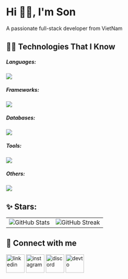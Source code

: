 <h1>Hi 👋🏼, I'm Son</h1>
<p>A passionate full-stack developer from VietNam</p>
<h2>🧑‍💻 Technologies That I Know</h2>
<h5>Languages:</h5>
<a href="https://skillicons.dev">
    <img src="https://skillicons.dev/icons?i=cs,ts&perline=6">
</a>


<h5>Frameworks:</h5>
<a href="https://skillicons.dev">
    <img src="https://skillicons.dev/icons?i=dotnet,nextjs,angular,react&perline=6">
</a>


<h5>Databases:</h5>
<a href="https://skillicons.dev">
    <img src="https://skillicons.dev/icons?i=postgres,mysql&perline=6">
</a>

<h5>Tools:</h5>
<a href="https://skillicons.dev">
    <img src="https://skillicons.dev/icons?i=rider,webstorm,vscode,arduino,git,github,postman&perline=6">
</a>


<h5>Others:</h5>
<a href="https://skillicons.dev">
    <img src="https://skillicons.dev/icons?i=html,css,sass,tailwind,kafka,rabbitmq,docker,githubactions,firebase,azure,netlify,vercel&perline=6">
</a>
  
<br/>
<h2>✨ Stars:</h2>
<div align="center">
  <table>
    <tr>
      <!-- GitHub Stats -->
      <td>
        <img src="https://github-readme-stats.vercel.app/api?username=sonnh37&theme=neon&hide_border=true&include_all_commits=true&count_private=true" alt="GitHub Stats" />
      </td>
      <!-- GitHub Streak -->
      <td>
        <img src="https://nirzak-streak-stats.vercel.app/?user=sonnh37&theme=neon&hide_border=true" alt="GitHub Streak" />
      </td>
    </tr>
  </table>
</div>

<h2>🤝 Connect with me</h2>
<a href="https://www.linkedin.com/in/sonnhoang/" target="blank"><img align="center" src="https://user-images.githubusercontent.com/88904952/234979284-68c11d7f-1acc-4f0c-ac78-044e1037d7b0.png" alt="linkedin" height="50" width="50"></a>
<a href="https://www.instagram.com/_sonnhoang/" target="blank"><img align="center" src="https://user-images.githubusercontent.com/88904952/234981169-2dd1e58f-4b7e-468c-8213-034ba62156c3.png" alt="instagram" height="50" width="50"></a>
<a href="https://discord.com/invite/zKTh3B58/" target="blank"><img align="center" src="https://user-images.githubusercontent.com/88904952/234982627-019fd336-6248-453c-9b05-97c13fd1d207.png" alt="discord" height="50" width="50"></a>
<a href="https://dev.to/sonnhoang/" target="blank"><img align="center" src="https://skillicons.dev/icons?i=devto&theme=light" alt="devto" height="50" width="50"></a>



